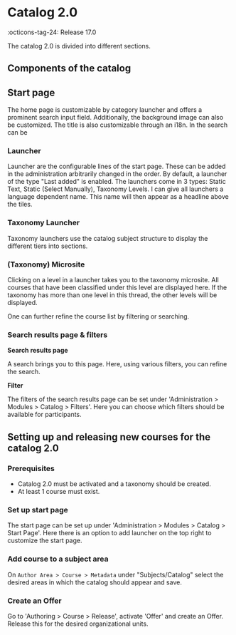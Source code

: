 # Catalog 2.0

:octicons-tag-24: Release 17.0

The catalog 2.0 is divided into different sections.

## Components of the catalog

## Start page

The home page is customizable by category launcher and offers a prominent search input field. Additionally, the background image can also be customized. The title is also customizable through an i18n. In the search can be

### Launcher

Launcher are the configurable lines of the start page. These can be added in the administration arbitrarily changed in the order. By default, a launcher of the type "Last added" is enabled. The launchers come in 3 types: Static Text, Static (Select Manually), Taxonomy Levels.
I can give all launchers a language dependent name. This name will then appear as a headline above the tiles.

### Taxonomy Launcher

Taxonomy launchers use the catalog subject structure to display the different tiers into sections.

### (Taxonomy) Microsite

Clicking on a level in a launcher takes you to the taxonomy microsite. All courses that have been classified under this level are displayed here. If the taxonomy has more than one level in this thread, the other levels will be displayed.

One can further refine the course list by filtering or searching.

### Search results page & filters

**Search results page**

A search brings you to this page. Here, using various filters, you can refine the search.

**Filter**

The filters of the search results page can be set under 'Administration > Modules > Catalog > Filters'. Here you can choose which filters should be available for participants. 

## Setting up and releasing new courses for the catalog 2.0

### Prerequisites

* Catalog 2.0 must be activated and a taxonomy should be created.
* At least 1 course must exist.

### Set up start page

The start page can be set up under 'Administration > Modules > Catalog > Start Page'. Here there is an option to add launcher on the top right to customize the start page.

### Add course to a subject area

On `Author Area > Course > Metadata` under "Subjects/Catalog" select the desired areas in which the catalog should appear and save.

### Create an Offer

Go to 'Authoring > Course > Release', activate 'Offer' and create an Offer. Release this for the desired organizational units.
